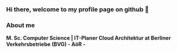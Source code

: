 ### Hi there, welcome to my profile page on github 👋

### About me

**M. Sc. Computer Science | IT-Planer Cloud Architektur at Berliner Verkehrsbetriebe (BVG) - AöR -**

<!--
**jasjisdo/jasjisdo** is a ✨ _special_ ✨ repository because its `README.md` (this file) appears on your GitHub profile.

Here are some ideas to get you started
